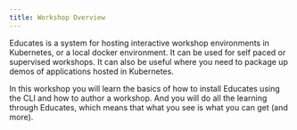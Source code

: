 ```yaml
---
title: Workshop Overview
---
```


Educates is a system for hosting interactive workshop environments in
Kubernetes, or a local docker environment. It can be used for self paced or
supervised workshops. It can also be useful where you need to package up demos
of applications hosted in Kubernetes.

In this workshop you will learn the basics of how to install Educates using the
CLI and how to author a workshop. And you will do all the learning through
Educates, which means that what you see is what you can get (and more).
